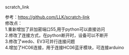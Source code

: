 scratch_link  

参考：https://github.com/LLK/scratch-link  
修改点：  
1.重新增加了非加密端口55,用于python可以直接访问  
2.修改了连接方式，在python断开时，设备可以不断开  
3.修改了wedo、EV3可并行连接问题  
4.增加了HC06连接，用于连接HC06蓝牙模块，可连接arduino  
